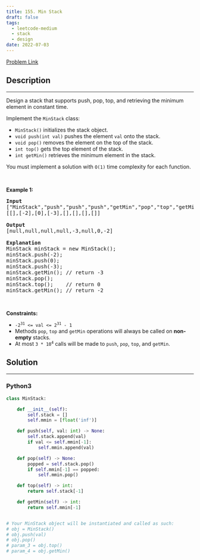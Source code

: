 ```yaml
---
title: 155. Min Stack
draft: false
tags: 
  - leetcode-medium
  - stack
  - design
date: 2022-07-03
---
```


[Problem Link](https://leetcode.com/problems/min-stack/)

## Description

---
<p>Design a stack that supports push, pop, top, and retrieving the minimum element in constant time.</p>

<p>Implement the <code>MinStack</code> class:</p>

<ul>
	<li><code>MinStack()</code> initializes the stack object.</li>
	<li><code>void push(int val)</code> pushes the element <code>val</code> onto the stack.</li>
	<li><code>void pop()</code> removes the element on the top of the stack.</li>
	<li><code>int top()</code> gets the top element of the stack.</li>
	<li><code>int getMin()</code> retrieves the minimum element in the stack.</li>
</ul>

<p>You must implement a solution with <code>O(1)</code> time complexity for each function.</p>

<p>&nbsp;</p>
<p><strong class="example">Example 1:</strong></p>

<pre>
<strong>Input</strong>
[&quot;MinStack&quot;,&quot;push&quot;,&quot;push&quot;,&quot;push&quot;,&quot;getMin&quot;,&quot;pop&quot;,&quot;top&quot;,&quot;getMin&quot;]
[[],[-2],[0],[-3],[],[],[],[]]

<strong>Output</strong>
[null,null,null,null,-3,null,0,-2]

<strong>Explanation</strong>
MinStack minStack = new MinStack();
minStack.push(-2);
minStack.push(0);
minStack.push(-3);
minStack.getMin(); // return -3
minStack.pop();
minStack.top();    // return 0
minStack.getMin(); // return -2
</pre>

<p>&nbsp;</p>
<p><strong>Constraints:</strong></p>

<ul>
	<li><code>-2<sup>31</sup> &lt;= val &lt;= 2<sup>31</sup> - 1</code></li>
	<li>Methods <code>pop</code>, <code>top</code> and <code>getMin</code> operations will always be called on <strong>non-empty</strong> stacks.</li>
	<li>At most <code>3 * 10<sup>4</sup></code> calls will be made to <code>push</code>, <code>pop</code>, <code>top</code>, and <code>getMin</code>.</li>
</ul>


## Solution

---
### Python3
``` py title='min-stack'
class MinStack:

    def __init__(self):
        self.stack = []        
        self.mmin = [float('inf')]

    def push(self, val: int) -> None:
        self.stack.append(val)
        if val <= self.mmin[-1]:
            self.mmin.append(val)

    def pop(self) -> None:
        popped = self.stack.pop()
        if self.mmin[-1] == popped:
            self.mmin.pop()

    def top(self) -> int:
        return self.stack[-1]

    def getMin(self) -> int:
        return self.mmin[-1]


# Your MinStack object will be instantiated and called as such:
# obj = MinStack()
# obj.push(val)
# obj.pop()
# param_3 = obj.top()
# param_4 = obj.getMin()
```

